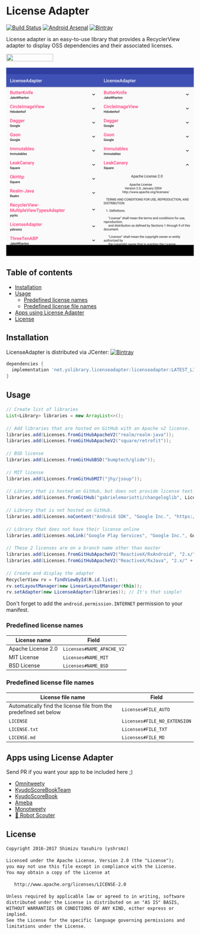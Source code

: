 # License Adapter

[![Build Status](https://travis-ci.org/yshrsmz/LicenseAdapter.svg?branch=master)](https://travis-ci.org/yshrsmz/LicenseAdapter)
[![Android Arsenal](https://img.shields.io/badge/Android%20Arsenal-LicenseAdapter-green.svg?style=true)](https://android-arsenal.com/details/1/3516)
[![Bintray](https://img.shields.io/bintray/v/yshrsmz/maven/licenseadapter.svg)](https://bintray.com/yshrsmz/maven/licenseadapter/view)

License adapter is an easy-to-use library that provides a RecyclerView
adapter to display OSS dependencies and their associated licenses.

<img src="assets/demo.gif" width="50%" height="50%" />

<img src="assets/list.png" width="50%" height="50%" /><img src="assets/expanded.png" width="50%" height="50%" />

## Table of contents

- [Installation](#installation)
- [Usage](#usage)
  - [Predefined license names](#predefined-license-names)
  - [Predefined license file names](#predefined-license-file-names)
- [Apps using License Adapter](#apps-using-license-adapter)
- [License](#license)

## Installation

LicenseAdapter is distributed via JCenter:
[![Bintray](https://img.shields.io/bintray/v/yshrsmz/maven/licenseadapter.svg)](https://bintray.com/yshrsmz/maven/licenseadapter/view)

```gradle
dependencies {
  implementation 'net.yslibrary.licenseadapter:licenseadapter:LATEST_LIBRARY_VERSION'
}
```

## Usage

```java
// Create list of libraries
List<Library> libraries = new ArrayList<>();

// Add libraries that are hosted on GitHub with an Apache v2 license.
libraries.add(Licenses.fromGitHubApacheV2("realm/realm-java"));
libraries.add(Licenses.fromGitHubApacheV2("square/retrofit"));

// BSD license
libraries.add(Licenses.fromGitHubBSD("bumptech/glide"));

// MIT license
libraries.add(Licenses.fromGitHubMIT("jhy/jsoup"));

// Library that is hosted on GitHub, but does not provide license text.
libraries.add(Licenses.fromGitHub("gabrielemariotti/changeloglib", Licenses.LICENSE_APACHE_V2));

// Library that is not hosted on GitHub.
libraries.add(Licenses.noContent("Android SDK", "Google Inc.", "https://developer.android.com/sdk/terms.html"));

// Library that does not have their license online
libraries.add(Licenses.noLink("Google Play Services", "Google Inc.", GoogleApiAvailability.getInstance().getOpenSourceSoftwareLicenseInfo(this)));

// These 2 licenses are on a branch name other than master
libraries.add(Licenses.fromGitHubApacheV2("ReactiveX/RxAndroid", "2.x/" + Licenses.FILE_AUTO));
libraries.add(Licenses.fromGitHubApacheV2("ReactiveX/RxJava", "2.x/" + Licenses.FILE_AUTO));

// Create and display the adapter
RecyclerView rv = findViewById(R.id.list);
rv.setLayoutManager(new LinearLayoutManager(this));
rv.setAdapter(new LicenseAdapter(libraries)); // It's that simple!
```

Don't forget to add the `android.permission.INTERNET` permission to your
manifest.

### Predefined license names

License name | Field
--- | ---
Apache License 2.0 | `Licenses#NAME_APACHE_V2`
MIT License | `Licenses#NAME_MIT`
BSD License | `Licenses#NAME_BSD`

### Predefined license file names

License file name | Field
--- | ---
Automatically find the license file from the predefined set below | `Licenses#FILE_AUTO`
`LICENSE` | `Licenses#FILE_NO_EXTENSION`
`LICENSE.txt` | `Licenses#FILE_TXT`
`LICENSE.md` | `Licenses#FILE_MD`

## Apps using License Adapter

Send PR if you want your app to be included here ;)

- [Omnitweety](https://play.google.com/store/apps/details?id=net.yslibrary.omnitweety)
- [KyudoScoreBookTeam](https://play.google.com/store/apps/details?id=com.bowyer.app.android.kyudoscoreteam)
- [KyudoScoreBook](https://play.google.com/store/apps/details?id=com.bowyer.KyudoScoreBookSecond)
- [Ameba](https://play.google.com/store/apps/details?id=jp.ameba)
- [Monotweety](https://play.google.com/store/apps/details?id=net.yslibrary.monotweety)
- [🤖 Robot Scouter](https://play.google.com/store/apps/details?id=com.supercilex.robotscouter)

## License

    Copyright 2016-2017 Shimizu Yasuhiro (yshrsmz)

    Licensed under the Apache License, Version 2.0 (the "License");
    you may not use this file except in compliance with the License.
    You may obtain a copy of the License at

       http://www.apache.org/licenses/LICENSE-2.0

    Unless required by applicable law or agreed to in writing, software
    distributed under the License is distributed on an "AS IS" BASIS,
    WITHOUT WARRANTIES OR CONDITIONS OF ANY KIND, either express or implied.
    See the License for the specific language governing permissions and
    limitations under the License.
